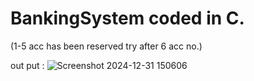 










# BankingSystem coded in C.


(1-5 acc has been reserved try after 6 acc no.) 

 out put :
![Screenshot 2024-12-31 150606](https://github.com/user-attachments/assets/056901a7-e05e-4178-bc6d-f25c138539cd)
